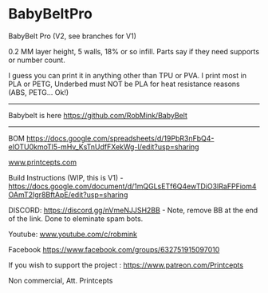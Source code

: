 # BabyBeltPro
BabyBelt Pro (V2, see branches for V1)

0.2 MM layer height, 5 walls, 18% or so infill.  Parts say if they need supports or number count.

I guess you can print it in anything other than TPU or PVA.  I print most in PLA or PETG, Underbed must NOT be PLA for heat resistance reasons (ABS, PETG... Ok!)

*****
Babybelt is here https://github.com/RobMink/BabyBelt
*****

BOM  https://docs.google.com/spreadsheets/d/19PbR3nFbQ4-eIOTU0kmoTl5-mHv_KsTnUdfFXekWg-I/edit?usp=sharing

www.printcepts.com

Build Instructions (WIP, this is V1) - https://docs.google.com/document/d/1mQGLsETf6Q4ewTDiO3IRaFPFiom4OAmT2Igr8BftApE/edit?usp=sharing

DISCORD: https://discord.gg/nVmeNJJSH2BB - Note, remove BB at the end of the link. Done to eleminate spam bots.

Youtube: www.youtube.com/c/robmink

Facebook https://www.facebook.com/groups/632751915097010

If you wish to support the project : https://www.patreon.com/Printcepts

Non commercial, Att.
Printcepts



